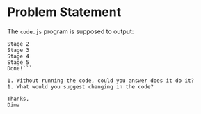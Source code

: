 # Problem Statement

The ```code.js``` program is supposed to output:

```Stage 1
Stage 2
Stage 3
Stage 4
Stage 5
Done!```

1. Without running the code, could you answer does it do it?
1. What would you suggest changing in the code?

Thanks,
Dima
